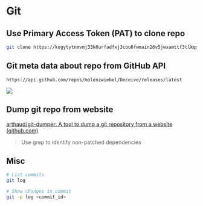 # Git
## Use Primary Access Token (PAT) to clone repo
```bash
git clone https://kogytytnmvmj33k6urfadfxj3cou6fwmain26v5jwxamttf3tlkqq@dev.azure.com /DevOps/Terraform/_git/Terraform
```

## Git meta data about repo from GitHub API
```http
https://api.github.com/repos/molenzwiebel/Deceive/releases/latest
```

![](/Screenshots/Pasted%20image%2020230104034321.png)

## Dump git repo from website
[arthaud/git-dumper: A tool to dump a git repository from a website (github.com)](https://github.com/arthaud/git-dumper)
> Use grep to identify non-patched dependencies


## Misc
```bash
# List commits
git log

# Show changes in commit
git -p log <commit_id>
```